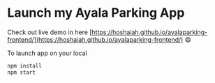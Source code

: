 # Launch my Ayala Parking App

Check out live demo in here [https://hoshaiah.github.io/ayalaparking-frontend/](https://hoshaiah.github.io/ayalaparking-frontend/) :smile:


To launch app on your local
```bash
npm install
npm start
```
